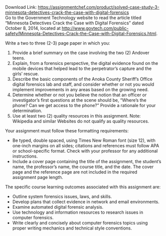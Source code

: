 Download Link: https://assignmentchef.com/product/solved-case-study-3-minnesota-detectives-crack-the-case-with-digital-forensics
<br>
Go to the Government Technology website to read the article titled “Minnesota Detectives Crack the Case with Digital Forensics” dated October 8, 2014, located at <a title="Government Technology" href="http://www.govtech.com/public-safety/Minnesota-Detectives-Crack-the-Case-with-Digital-Forensics.html" rel="nofollow">http://www.govtech.com/public-safety/Minnesota-Detectives-Crack-the-Case-with-Digital-Forensics.html</a>.

Write a two to three (2-3) page paper in which you:

<ol>

 <li>Provide a brief summary on the case involving the two (2) Andover teens.</li>

 <li>Explain, from a forensics perspective, the digital evidence found on the mobile devices that helped lead to the perpetrator’s capture and the girls’ rescue.</li>

 <li>Describe the basic components of the Anoka County Sheriff’s Office digital forensics lab and staff, and consider whether or not you would implement improvements in any areas based on the growing need.</li>

 <li>Determine whether or not you believe the notion that an officer or investigator’s first questions at the scene should be, “Where’s the phone? Can we get access to the phone?” Provide a rationale for your determination.</li>

 <li>Use at least two (2) quality resources in this assignment. Note: Wikipedia and similar Websites do not qualify as quality resources.</li>

</ol>

Your assignment must follow these formatting requirements:

<ul>

 <li>Be typed, double spaced, using Times New Roman font (size 12), with one-inch margins on all sides; citations and references must follow APA or school-specific format. Check with your professor for any additional instructions.</li>

 <li>Include a cover page containing the title of the assignment, the student’s name, the professor’s name, the course title, and the date. The cover page and the reference page are not included in the required assignment page length.</li>

</ul>

The specific course learning outcomes associated with this assignment are:

<ul>

 <li>Outline system forensics issues, laws, and skills.</li>

 <li>Develop plans that collect evidence in network and email environments.</li>

 <li>Examine automated digital forensic analysis.</li>

 <li>Use technology and information resources to research issues in computer forensics.</li>

 <li>Write clearly and concisely about computer forensics topics using proper writing mechanics and technical style conventions.</li>

</ul>